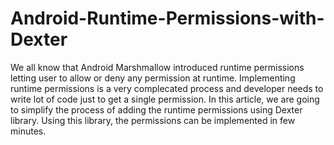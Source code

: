 # Android-Runtime-Permissions-with-Dexter
We all know that Android Marshmallow introduced runtime permissions letting user to allow or deny any permission at runtime. Implementing runtime permissions is a very complecated process and developer needs to write lot of code just to get a single permission.  In this article, we are going to simplify the process of adding the runtime permissions using Dexter library. Using this library, the permissions can be implemented in few minutes.
